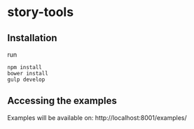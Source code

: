 # story-tools

## Installation

run

    npm install
    bower install
    gulp develop

## Accessing the examples

Examples will be available on: http://localhost:8001/examples/

